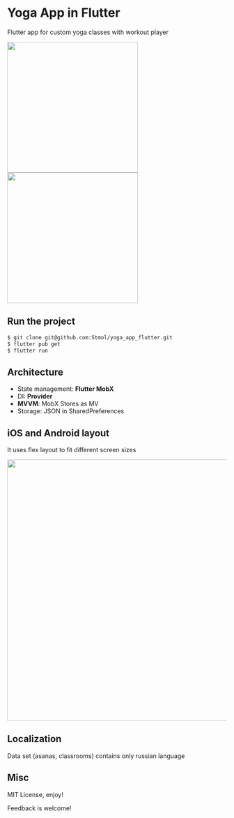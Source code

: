# Yoga App in Flutter
Flutter app for custom yoga classes with workout player

<img width=300 src="https://raw.githubusercontent.com/Stmol/yoga_app_flutter/develop/.readme_assets/video/intro_500.gif">
<img width=300 src="https://raw.githubusercontent.com/Stmol/yoga_app_flutter/develop/.readme_assets/video/player_500.gif">


## Run the project
```bash
$ git clone git@github.com:Stmol/yoga_app_flutter.git
$ flutter pub get
$ flutter run
```

## Architecture
- State management: **Flutter MobX**
- DI: **Provider**
- **MVVM**: MobX Stores as MV
- Storage: JSON in SharedPreferences

## iOS and Android layout
It uses flex layout to fit different screen sizes

<img width=600 src="https://raw.githubusercontent.com/Stmol/yoga_app_flutter/develop/.readme_assets/shots/flex_layout.png">

## Localization
Data set (asanas, classrooms) contains only russian language

## Misc

MIT License, enjoy!

Feedback is welcome!